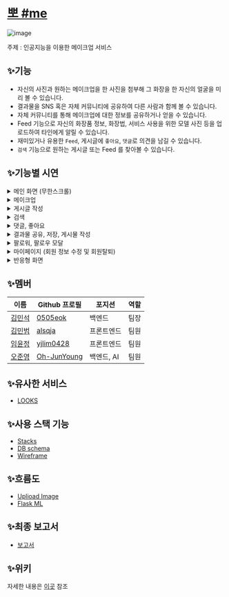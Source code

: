 # [뽀 #me](https://www.bbo-sharp.com)
![image](https://user-images.githubusercontent.com/91926455/160519675-28fa8e3b-63c7-4ce6-8859-b1aaa415d3c8.png)

주제 : 인공지능을 이용한 메이크업 서비스

## ✨기능

- 자신의 사진과 원하는 메이크업을 한 사진을 첨부해 그 화장을 한 자신의 얼굴을 미리 볼 수 있습니다.
- 결과물을 SNS 혹은 자체 커뮤니티에 공유하여 다른 사람과 함께 볼 수 있습니다.
- 자체 커뮤니티를 통해 메이크업에 대한 정보를 공유하거나 얻을 수 있습니다.
- Feed 기능으로 자신의 화장품 정보, 화장법, 서비스 사용을 위한 모델 사진 등을 업로드하여 타인에게 알릴 수 있습니다.
- 재미있거나 유용한 `Feed`, 게시글에 `좋아요`, `댓글`로 의견을 남길 수 있습니다.
- `검색` 기능으로 원하는 게시글 또는 Feed 를 찾아볼 수 있습니다.

## ✨기능별 시연
 <details>
<summary>메인 화면 (무한스크롤)</summary>
<div markdown="1">
  <img src='https://user-images.githubusercontent.com/58978285/160533384-69623383-fb45-4f3c-b60b-0f53a8ea0d39.gif'/>
  </div>
</details>
 <details>
<summary>메이크업</summary>
<div markdown="1">
<img src='https://user-images.githubusercontent.com/58978285/160534167-54c89811-a7b3-45b7-ac83-6b406be2c892.gif'/>
  </div>
</details>
 <details>
<summary>게시글 작성</summary>
<div markdown="1">
  <img src='https://user-images.githubusercontent.com/58978285/160534059-1db03973-d1fb-418c-b8f3-ef5f5039d9d1.gif'/>
  </div>
</details>
 <details>
<summary>검색</summary>
<div markdown="1">
 <img src='https://user-images.githubusercontent.com/58978285/160534553-42cfe21c-ca91-45e5-a388-8c23c58bf4f2.gif'/>
  </div>
</details>
 <details>
<summary>댓글, 좋아요</summary>
<div markdown="1">
   <img src='https://user-images.githubusercontent.com/58978285/160533827-f8d271f6-95ec-4293-a5c3-1c48352f9d6b.gif'/>
  </div>
</details>
 <details>
 <summary>결과물 공유, 저장, 게시물 작성</summary>
<div markdown="1">
  <img src='https://user-images.githubusercontent.com/58978285/160534408-fcff71cc-cd37-4b7a-b42f-021b65fef9f9.gif'/>
  </div>
</details>
 <details>
 <summary>팔로워, 팔로우 모달</summary>
<div markdown="1">
  <img src='https://user-images.githubusercontent.com/58978285/160534883-37547f4b-d097-4f62-a071-8b4814522f3c.gif'/>
  </div>
</details>
 <details>
<summary>마이페이지 (회원 정보 수정 및 회원탈퇴)</summary>
<div markdown="1">
  <img src='https://user-images.githubusercontent.com/58978285/160534655-43405270-537c-4f1d-af50-d577f6287a97.gif'/>
  </div>
</details>
 <details>
<summary>반응형 화면</summary>
<div markdown="1">
  <img src='https://user-images.githubusercontent.com/58978285/160534733-b0f630d3-0f59-4d8d-95d6-5393390d22c1.gif'/>
  </div>
</details>

## ✨멤버

| 이름              | Github 프로필  | 포지션     | 역할 |
| ----------------- | -------------- | ---------- | ---- |
| [김민석](#김민석) | [0505eok]      | 백엔드     | 팀장 |
| [김민범](#김민범) | [alsqja]       | 프론트엔드  | 팀원 |
| [임윤정](#임윤정) | [yjlim0428]    | 프론트엔드  | 팀원 |
| [오준영](#오준영) | [Oh-JunYoung]  | 백엔드, AI | 팀원 |

[김민석]: https://github.com/alsqja/Make-up/wiki/Members#김민석
[김민범]: https://github.com/alsqja/Make-up/wiki/Members#김민범
[임윤정]: https://github.com/alsqja/Make-up/wiki/Members#임윤정
[오준영]: https://github.com/alsqja/Make-up/wiki/Members#오준영

[0505eok]: https://github.com/0505eok
[alsqja]: https://github.com/alsqja
[yjlim0428]: https://github.com/yjlim0428
[Oh-JunYoung]: https://github.com/Oh-JunYoung

## ✨유사한 서비스

- [LOOKS](https://play.google.com/store/apps/details?id=com.linecorp.looks.android&hl=ko&gl=US)

## ✨사용 스택 기능
- [Stacks](https://github.com/alsqja/Make-up/wiki/Tech-Stacks)
- [DB schema](https://github.com/alsqja/Make-up/wiki/DB-Schema)
- [Wireframe](https://github.com/alsqja/Make-up/wiki/Wireframe)

## ✨흐름도
- [Uplioad Image](https://github.com/alsqja/Make-up/wiki/UploadImage)
- [Flask ML](https://github.com/alsqja/Make-up/wiki/flask)

## ✨최종 보고서
- [보고서](https://github.com/alsqja/Make-up/wiki/report)

## ✨위키

자세한 내용은 [이곳](https://github.com/alsqja/Make-up/wiki) 참조

